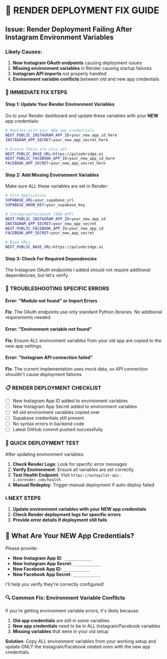# 🚨 RENDER DEPLOYMENT FIX GUIDE

## Issue: Render Deployment Failing After Instagram Environment Variables

### Likely Causes:
1. **New Instagram OAuth endpoints** causing deployment issues
2. **Missing environment variables** in Render causing startup failures  
3. **Instagram API imports** not properly handled
4. **Environment variable conflicts** between old and new app credentials

### 🎯 IMMEDIATE FIX STEPS

#### Step 1: Update Your Render Environment Variables
Go to your Render dashboard and update these variables with your **NEW** app credentials:

```bash
# Replace with your NEW app credentials
NEXT_PUBLIC_INSTAGRAM_APP_ID=your_new_app_id_here
INSTAGRAM_APP_SECRET=your_new_app_secret_here

# Ensure these are also set
NEXT_PUBLIC_BASE_URL=https://pulsebridge.ai
NEXT_PUBLIC_FACEBOOK_APP_ID=your_new_app_id_here
FACEBOOK_APP_SECRET=your_new_app_secret_here
```

#### Step 2: Add Missing Environment Variables
Make sure ALL these variables are set in Render:

```bash
# Core Application
SUPABASE_URL=your_supabase_url
SUPABASE_ANON_KEY=your_supabase_key

# Instagram/Facebook (NEW APP)
NEXT_PUBLIC_INSTAGRAM_APP_ID=your_new_app_id
INSTAGRAM_APP_SECRET=your_new_app_secret
NEXT_PUBLIC_FACEBOOK_APP_ID=your_new_app_id
FACEBOOK_APP_SECRET=your_new_app_secret

# Base URLs
NEXT_PUBLIC_BASE_URL=https://pulsebridge.ai
```

#### Step 3: Check For Required Dependencies
The Instagram OAuth endpoints I added should not require additional dependencies, but let's verify.

### 🔧 TROUBLESHOOTING SPECIFIC ERRORS

#### Error: "Module not found" or Import Errors
**Fix**: The OAuth endpoints use only standard Python libraries. No additional requirements needed.

#### Error: "Environment variable not found"
**Fix**: Ensure ALL environment variables from your old app are copied to the new app settings.

#### Error: "Instagram API connection failed"
**Fix**: The current implementation uses mock data, so API connection shouldn't cause deployment failures.

### 📋 RENDER DEPLOYMENT CHECKLIST

- [ ] New Instagram App ID added to environment variables
- [ ] New Instagram App Secret added to environment variables  
- [ ] All old environment variables copied over
- [ ] Supabase credentials still present
- [ ] No syntax errors in backend code
- [ ] Latest GitHub commit pushed successfully

### 🚀 QUICK DEPLOYMENT TEST

After updating environment variables:

1. **Check Render Logs**: Look for specific error messages
2. **Verify Environment**: Ensure all variables are set correctly
3. **Test Health Endpoint**: Visit `https://autopilot-api-1.onrender.com/health`
4. **Manual Redeploy**: Trigger manual deployment if auto-deploy failed

### 📞 NEXT STEPS

1. **Update environment variables with your NEW app credentials**
2. **Check Render deployment logs for specific errors**
3. **Provide error details if deployment still fails**

## 🎯 What Are Your NEW App Credentials?

Please provide:
- **New Instagram App ID**: `____________`
- **New Instagram App Secret**: `____________`
- **New Facebook App ID**: `____________` 
- **New Facebook App Secret**: `____________`

I'll help you verify they're correctly configured!

### 🔍 Common Fix: Environment Variable Conflicts

If you're getting environment variable errors, it's likely because:
1. **Old app credentials** are still in some variables
2. **New app credentials** need to be in ALL Instagram/Facebook variables
3. **Missing variables** that were in your old setup

**Solution**: Copy ALL environment variables from your working setup and update ONLY the Instagram/Facebook related ones with the new app credentials.